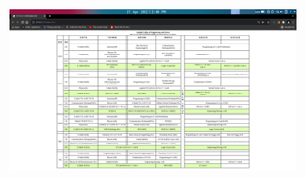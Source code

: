 <img src="https://github.com/SATYADAHAL/wt-lab-assignmet/blob/main/Assignment/Assignment%204/agginment4_screen_shot.png">
